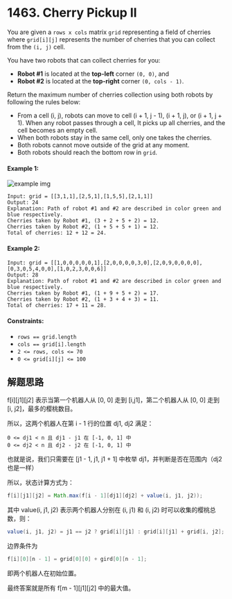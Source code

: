 # 1463. Cherry Pickup II

You are given a `rows x cols` matrix `grid` representing a field of cherries where `grid[i][j]` represents the number of cherries that you can collect from the `(i, j)` cell.

You have two robots that can collect cherries for you:

+ **Robot #1** is located at the **top-left** corner `(0, 0)`, and
+ **Robot #2** is located at the **top-right** corner `(0, cols - 1)`.

Return the maximum number of cherries collection using both robots by following the rules below:

+ From a cell (i, j), robots can move to cell (i + 1, j - 1), (i + 1, j), or (i + 1, j + 1).
When any robot passes through a cell, It picks up all cherries, and the cell becomes an empty cell.
+ When both robots stay in the same cell, only one takes the cherries.
+ Both robots cannot move outside of the grid at any moment.
+ Both robots should reach the bottom row in `grid`.
 
#### Example 1:

![example img](https://assets.leetcode.com/uploads/2020/04/29/sample_1_1802.png)

```
Input: grid = [[3,1,1],[2,5,1],[1,5,5],[2,1,1]]
Output: 24
Explanation: Path of robot #1 and #2 are described in color green and blue respectively.
Cherries taken by Robot #1, (3 + 2 + 5 + 2) = 12.
Cherries taken by Robot #2, (1 + 5 + 5 + 1) = 12.
Total of cherries: 12 + 12 = 24.
```

#### Example 2:

```
Input: grid = [[1,0,0,0,0,0,1],[2,0,0,0,0,3,0],[2,0,9,0,0,0,0],[0,3,0,5,4,0,0],[1,0,2,3,0,0,6]]
Output: 28
Explanation: Path of robot #1 and #2 are described in color green and blue respectively.
Cherries taken by Robot #1, (1 + 9 + 5 + 2) = 17.
Cherries taken by Robot #2, (1 + 3 + 4 + 3) = 11.
Total of cherries: 17 + 11 = 28.
``` 

#### Constraints:

+ `rows == grid.length`
+ `cols == grid[i].length`
+ `2 <= rows, cols <= 70`
+ `0 <= grid[i][j] <= 100`

## 解题思路

f[i][j1][j2] 表示当第一个机器人从 [0, 0] 走到 [i,j1]，第二个机器人从 [0, 0] 走到 [i, j2]，最多的樱桃数目。

所以，这两个机器人在第 i - 1 行的位置 dj1, dj2 满足：

```
0 <= dj1 < n 且 dj1 - j1 在 [-1, 0, 1] 中
0 <= dj2 < n 且 dj2 - j2 在 [-1, 0, 1] 中
```

也就是说，我们只需要在 [j1 - 1, j1, j1 + 1] 中枚举 dj1，并判断是否在范围内（dj2 也是一样）

所以，状态计算方式为：

```java
f[i][j1][j2] = Math.max(f[i - 1][dj1][dj2] + value(i, j1, j2));
```

其中 value(i, j1, j2) 表示两个机器人分别在 (i, j1) 和 (i, j2) 时可以收集的樱桃总数，则：

```java
value(i, j1, j2) = j1 == j2 ? grid[i][j1] : grid[i][j1] + grid[i, j2];
```

边界条件为 

```java
f[i][0][n - 1] = grid[0][0] + gird[0][n - 1];
```

即两个机器人在初始位置。

最终答案就是所有 f[m - 1][j1][j2] 中的最大值。
